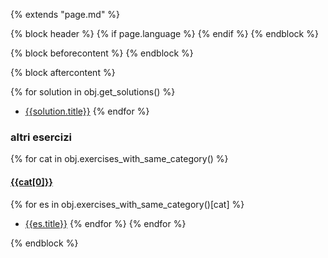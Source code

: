 {% extends "page.md" %}

{% block header %}
{% if page.language %}
{% endif %}
{% endblock %}

{% block beforecontent %}
{% endblock %}

{% block aftercontent %}

{% for solution in obj.get_solutions() %}
*	[{{solution.title}}](/{{solution.slug()}})
{% endfor %}

### altri esercizi
{% for cat in obj.exercises_with_same_category() %}
#### [{{cat[0]}}](/category/{{cat[1]}})
{% for es in obj.exercises_with_same_category()[cat] %}
* [{{es.title}}](/{{es.slug()}})
{% endfor %}
{% endfor %}


{% endblock %}
